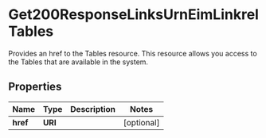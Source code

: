 

# Get200ResponseLinksUrnEimLinkrelTables

Provides an href to the Tables resource. This resource allows you access to the Tables that are available in the system.

## Properties

| Name | Type | Description | Notes |
|------------ | ------------- | ------------- | -------------|
|**href** | **URI** |  |  [optional] |



